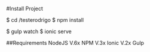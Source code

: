 #Install Project

$ cd /testerodrigo
$ npm install

$ gulp watch
$ ionic serve

##Requirements
NodeJS V.6x
NPM V.3x
Ionic V.2x
Gulp